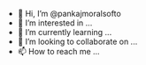 - 👋 Hi, I’m @pankajmoralsofto
- 👀 I’m interested in ...
- 🌱 I’m currently learning ...
- 💞️ I’m looking to collaborate on ...
- 📫 How to reach me ...

<!---
pankajmoralsofto/pankajmoralsofto is a ✨ special ✨ repository because its `README.md` (this file) appears on your GitHub profile.
You can click the Preview link to take a look at your changes.
--->
